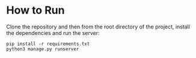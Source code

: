 # How to Run

Clone the repository and then from the root directory of the project, install the dependencies and run the server:

    pip install -r requirements.txt
    python3 manage.py runserver
